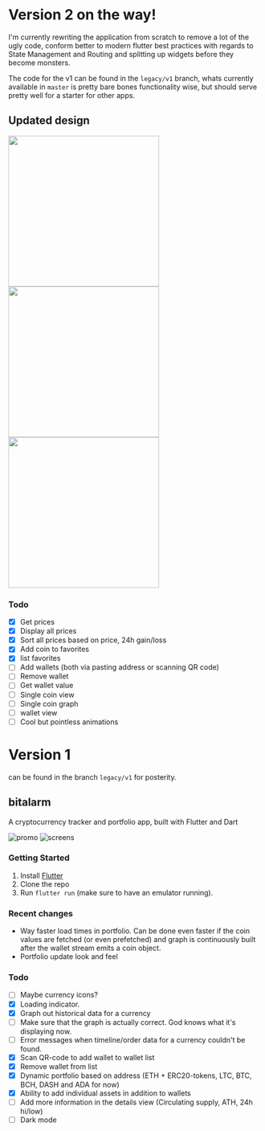 # Version 2 on the way!

I'm currently rewriting the application from scratch to remove a lot of the ugly code, conform better to modern flutter best practices with regards to State Management and Routing and splitting up widgets before they become monsters.

The code for the v1 can be found in the `legacy/v1` branch, whats currently available in `master` is pretty bare bones functionality wise, but should serve pretty well for a starter for other apps.

## Updated design

<img src="https://user-images.githubusercontent.com/207421/79063575-d8ad3e80-7ca2-11ea-82fb-f7c2eee5d340.png" width="300">
<img src="https://user-images.githubusercontent.com/207421/79063573-d77c1180-7ca2-11ea-8bae-c0df6396327e.png" width="300">
<img src="https://user-images.githubusercontent.com/207421/79063576-d9de6b80-7ca2-11ea-974b-878c38cb4255.png" width="300">

### Todo

- [x] Get prices
- [x] Display all prices
- [x] Sort all prices based on price, 24h gain/loss
- [x] Add coin to favorites
- [x] list favorites
- [ ] Add wallets (both via pasting address or scanning QR code)
- [ ] Remove wallet
- [ ] Get wallet value
- [ ] Single coin view
- [ ] Single coin graph
- [ ] wallet view
- [ ] Cool but pointless animations

# Version 1

can be found in the branch `legacy/v1` for posterity.

## bitalarm

A cryptocurrency tracker and portfolio app, built with Flutter and Dart

![promo](https://user-images.githubusercontent.com/207421/34814286-5e093d64-f6ad-11e7-978b-1cd1ab929c67.png)
![screens](https://user-images.githubusercontent.com/207421/34814215-2096852c-f6ad-11e7-8e5d-40979e5f5a6f.png)

### Getting Started

1. Install [Flutter](https://flutter.io)
2. Clone the repo
3. Run `flutter run` (make sure to have an emulator running).

### Recent changes

- Way faster load times in portfolio. Can be done even faster if the coin values are fetched (or even prefetched) and graph is continuously built after the wallet stream emits a coin object.
- Portfolio update look and feel

### Todo

- [ ] Maybe currency icons?
- [x] Loading indicator.
- [x] Graph out historical data for a currency
- [ ] Make sure that the graph is actually correct. God knows what it's displaying now.
- [ ] Error messages when timeline/order data for a currency couldn't be found.
- [x] Scan QR-code to add wallet to wallet list
- [x] Remove wallet from list
- [x] Dynamic portfolio based on address (ETH + ERC20-tokens, LTC, BTC, BCH, DASH and ADA for now)
- [x] Ability to add individual assets in addition to wallets
- [ ] Add more information in the details view (Circulating supply, ATH, 24h hi/low)
- [ ] Dark mode
